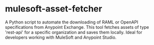 # mulesoft-asset-fetcher
A Python script to automate the downloading of RAML or OpenAPI specifications from Anypoint Exchange. This tool fetches assets of type 'rest-api' for a specific organization and saves them locally. Ideal for developers working with MuleSoft and Anypoint Studio.
